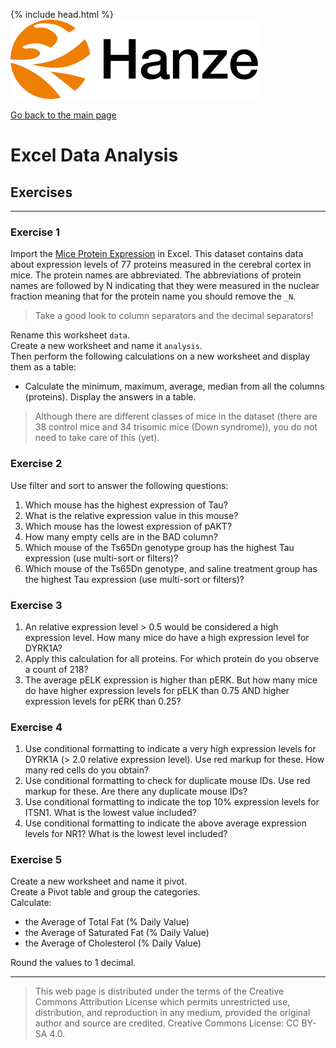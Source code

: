 {% include head.html %}
![Hanze](../hanze/hanze.png)

[Go back to the main page](../index.md)


# Excel Data Analysis

## Exercises

---

### Exercise 1

Import the [Mice Protein Expression](https://www.kaggle.com/datasets/ruslankl/mice-protein-expression?resource=download) in Excel. This dataset contains data about expression levels of 77 proteins measured in the cerebral cortex in mice. The protein names are abbreviated. The abbreviations of protein names are followed by N indicating that they were measured in the nuclear fraction meaning that for the protein name you should remove the `_N`.

> Take a good look to column separators and the decimal separators!

Rename this worksheet `data`.  
Create a new worksheet and name it `analysis`.  
Then perform the following calculations on a new worksheet and display them as a table:  

- Calculate the minimum, maximum, average, median from all the columns (proteins). Display the answers in a table.  

> Although there are different classes of mice in the dataset (there are 38 control mice and 34 trisomic mice (Down syndrome)), you do not need to take care of this (yet).

### Exercise 2

Use filter and sort to answer the following questions:  
1. Which mouse has the highest expression of Tau?  
2. What is the relative expression value in this mouse?  
3. Which mouse has the lowest expression of pAKT?  
4. How many empty cells are in the BAD column?  
5. Which mouse of the Ts65Dn genotype group has the highest Tau expression (use multi-sort or filters)?  
6. Which mouse of the Ts65Dn genotype, and saline treatment group has the highest Tau expression (use multi-sort or filters)?  

### Exercise 3

1. An relative expression level > 0.5 would be considered a high expression level. How many mice do have a high expression level for DYRK1A?  
2. Apply this calculation for all proteins. For which protein do you observe a count of 218?  
3. The average pELK expression is higher than pERK. But how many mice do have higher expression levels for pELK than 0.75 AND higher expression levels for pERK than 0.25?    

### Exercise 4

1. Use conditional formatting to indicate a very high expression levels for DYRK1A (> 2.0 relative expression level). Use red markup for these. How many red cells do you obtain?  
2. Use conditional formatting to check for duplicate mouse IDs. Use red markup for these. Are there any duplicate mouse IDs?  
3. Use conditional formatting to indicate the top 10% expression levels for ITSN1. What is the lowest value included?  
4. Use conditional formatting to indicate the above average expression levels for NR1? What is the lowest level included?  


### Exercise 5

Create a new worksheet and name it pivot.  
Create a Pivot table and group the categories.  
Calculate:  
- the Average of Total Fat (% Daily Value)  
- the Average of Saturated Fat (% Daily Value)  
- the Average of Cholesterol (% Daily Value)  

Round the values to 1 decimal.  


---


>This web page is distributed under the terms of the Creative Commons Attribution License which permits unrestricted use, distribution, and reproduction in any medium, provided the original author and source are credited.
>Creative Commons License: CC BY-SA 4.0.

